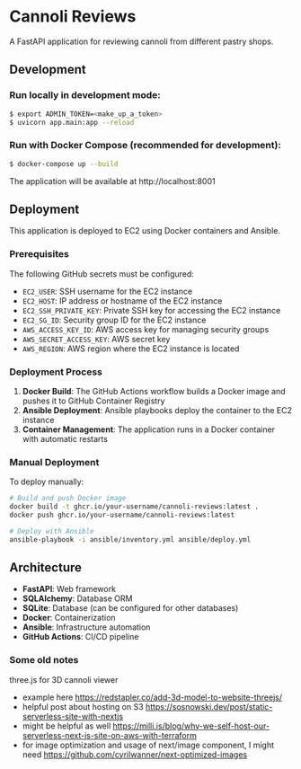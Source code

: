 # Cannoli Reviews

A FastAPI application for reviewing cannoli from different pastry shops.

## Development

### Run locally in development mode:
```bash
$ export ADMIN_TOKEN=<make_up_a_token>
$ uvicorn app.main:app --reload
```

### Run with Docker Compose (recommended for development):
```bash
$ docker-compose up --build
```

The application will be available at http://localhost:8001

## Deployment

This application is deployed to EC2 using Docker containers and Ansible.

### Prerequisites

The following GitHub secrets must be configured:
- `EC2_USER`: SSH username for the EC2 instance
- `EC2_HOST`: IP address or hostname of the EC2 instance
- `EC2_SSH_PRIVATE_KEY`: Private SSH key for accessing the EC2 instance
- `EC2_SG_ID`: Security group ID for the EC2 instance
- `AWS_ACCESS_KEY_ID`: AWS access key for managing security groups
- `AWS_SECRET_ACCESS_KEY`: AWS secret key
- `AWS_REGION`: AWS region where the EC2 instance is located

### Deployment Process

1. **Docker Build**: The GitHub Actions workflow builds a Docker image and pushes it to GitHub Container Registry
2. **Ansible Deployment**: Ansible playbooks deploy the container to the EC2 instance
3. **Container Management**: The application runs in a Docker container with automatic restarts

### Manual Deployment

To deploy manually:

```bash
# Build and push Docker image
docker build -t ghcr.io/your-username/cannoli-reviews:latest .
docker push ghcr.io/your-username/cannoli-reviews:latest

# Deploy with Ansible
ansible-playbook -i ansible/inventory.yml ansible/deploy.yml
```

## Architecture

- **FastAPI**: Web framework
- **SQLAlchemy**: Database ORM
- **SQLite**: Database (can be configured for other databases)
- **Docker**: Containerization
- **Ansible**: Infrastructure automation
- **GitHub Actions**: CI/CD pipeline

### Some old notes

three.js for 3D cannoli viewer
- example here https://redstapler.co/add-3d-model-to-website-threejs/
- helpful post about hosting on S3 https://sosnowski.dev/post/static-serverless-site-with-nextjs
- might be helpful as well https://milli.is/blog/why-we-self-host-our-serverless-next-js-site-on-aws-with-terraform
- for image optimization and usage of next/image component, I might need https://github.com/cyrilwanner/next-optimized-images
